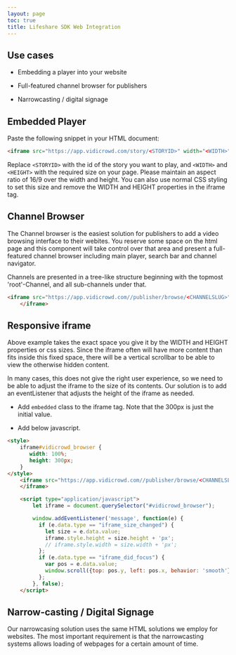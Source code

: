 ```yaml
---
layout: page
toc: true
title: Lifeshare SDK Web Integration
---
```


## Use cases

- Embedding a player into your website

- Full-featured channel browser for publishers

- Narrowcasting / digital signage

## Embedded Player

Paste the following snippet in your HTML document:

``` html
<iframe src="https://app.vidicrowd.com/story/<STORYID>" width="<WIDTH>" height="<HEIGHT>"  webkitallowfullscreen mozallowfullscreen allowfullscreen/>
```

Replace `<STORYID>` with the id of the story you want to play, and `<WIDTH>` and `<HEIGHT>` with the required size on your page. Please maintain an aspect ratio of 16/9 over the width and height. You can also use normal CSS styling to set this size and remove the WIDTH and HEIGHT properties in the iframe tag.

## Channel Browser

The Channel browser is the easiest solution for publishers to add a video browsing interface to their webites. You reserve some space on the html page and this component will take control over that area and present a full-featured channel browser including main player, search bar and channel navigator.

Channels are presented in a tree-like structure beginning with the topmost 'root'-Channel, and all sub-channels under that.

``` html
<iframe src="https://app.vidicrowd.com//publisher/browse/<CHANNELSLUG>" width="<WIDTH>" height="<HEIGHT>" frameborder="0" webkitallowfullscreen mozallowfullscreen allowfullscreen>
    </iframe>
```

## Responsive iframe

Above example takes the exact space you give it by the WIDTH and HEIGHT properties or css sizes. Since the iframe often will have more content than fits inside this fixed space, there will be a vertical scrollbar to be able to view the otherwise hidden content.

In many cases, this does not give the right user experience, so we need to be able to adjust the iframe to the size of its contents. Our solution is to add an eventListener that adjusts the height of the iframe as needed.

- Add `embedded` class to the iframe tag. Note that the 300px is just the initial value.

- Add below javascript.

``` html
<style>
    iframe#vidicrowd_browser {
       width: 100%;
       height: 300px;
    }
</style>
    <iframe src="https://app.vidicrowd.com//publisher/browse/<CHANNELSLUG>" frameborder="0" webkitallowfullscreen mozallowfullscreen allowfullscreen class="embedded">
    </iframe>

    <script type="application/javascript">
        let iframe = document.querySelector("#vidicrowd_browser");

        window.addEventListener('message', function(e) {
          if (e.data.type == "iframe_size_changed") {
            let size = e.data.value;
            iframe.style.height = size.height + 'px';
            // iframe.style.width = size.width + 'px';
          };
          if (e.data.type == "iframe_did_focus") {
            var pos = e.data.value;
            window.scroll({top: pos.y, left: pos.x, behavior: 'smooth'});
          };
        }, false);
    </script>
```

## Narrow-casting / Digital Signage

Our narrowcasing solution uses the same HTML solutions we employ for websites. The most important requirement is that the narrowcasting systems allows loading of webpages for a certain amount of time.
